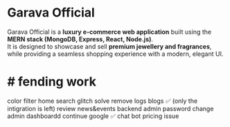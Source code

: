 # Garava Official

Garava Official is a **luxury e-commerce web application** built using the **MERN stack (MongoDB, Express, React, Node.js)**.  
It is designed to showcase and sell **premium jewellery and fragrances**, while providing a seamless shopping experience with a modern, elegant UI.  



# # fending work

color filter 
home search
glitch solve
remove logs
blogs ✅ (only the intigration is left)
review
news&events backend
admin password change
admin dashboardd
continue google  ✅
chat bot 
pricing issue